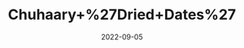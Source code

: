 ---
title: 'Chuhaary+%27Dried+Dates%27'
date: '2022-09-05' 
metatag: '' 
inventory: '0' 
draft: false 
# meta description 
shortDescripton: ''
description: 'Dry+Fruit'
longdescription: ''
featured: True
# product Price
price: '80.0'
# Product Short Description
shortDescription: ''
productID: 'B292A892-932C-ED11-9968-005056B3A416'
type: 'products'
category: 'Dry+Fruit' 
thumnailproduct: 'https://aminsaddiquidawakhana.eralive.net/images/products/B292A892-932C-ED11-9968-005056B3A4161.png' 
images:
  - image: 'images/products/B292A892-932C-ED11-9968-005056B3A4161.png'  
Variants:
---